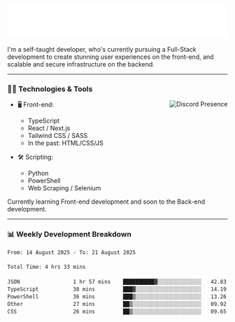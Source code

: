 <img src="assets/wave.svg" alt=":wave:" />

I'm a self-taught developer, who's currently pursuing a Full-Stack development to create stunning user experiences on the front-end, and scalable and secure infrastructure on the backend.

---

### 🧑‍💻 Technologies & Tools

<a href="https://discord.com/users/414304208649453568" target="_blank" rel="nofollow">
   <img src="https://lanyard-profile-readme.vercel.app/api/414304208649453568?idleMessage=Probably%20doing%20something%20else..." alt="Discord Presence" align="right">
</a>

- 🖥️ Front-end:

  - TypeScript
  - React / Next.js
  - Tailwind CSS / SASS
  - In the past: HTML/CSS/JS

- 🛠 Scripting:

  - Python
  - PowerShell
  - Web Scraping / Selenium

Currently learning Front-end development and soon to the Back-end development.

---

### 📊 Weekly Development Breakdown

<!--START_SECTION:waka-->

```txt
From: 14 August 2025 - To: 21 August 2025

Total Time: 4 hrs 33 mins

JSON                 1 hr 57 mins    ██████████▓░░░░░░░░░░░░░░   42.83 %
TypeScript           38 mins         ███▓░░░░░░░░░░░░░░░░░░░░░   14.19 %
PowerShell           36 mins         ███▒░░░░░░░░░░░░░░░░░░░░░   13.26 %
Other                27 mins         ██▒░░░░░░░░░░░░░░░░░░░░░░   09.92 %
CSS                  26 mins         ██▒░░░░░░░░░░░░░░░░░░░░░░   09.65 %
```

<!--END_SECTION:waka-->
